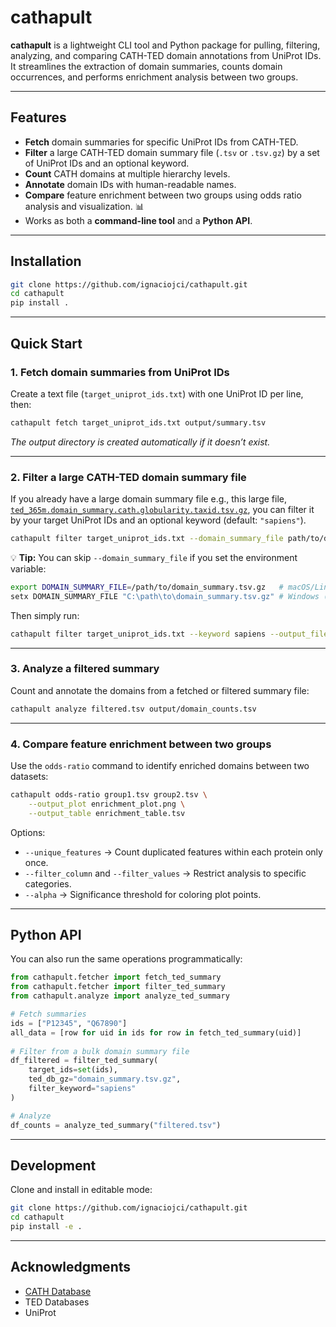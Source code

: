 # cathapult

**cathapult** is a lightweight CLI tool and Python package for pulling, filtering, analyzing, and comparing CATH-TED domain annotations from UniProt IDs.
It streamlines the extraction of domain summaries, counts domain occurrences, and performs enrichment analysis between two groups.

---

## Features

* **Fetch** domain summaries for specific UniProt IDs from CATH-TED.
* **Filter** a large CATH-TED domain summary file (`.tsv` or `.tsv.gz`) by a set of UniProt IDs and an optional keyword.
* **Count** CATH domains at multiple hierarchy levels.
* **Annotate** domain IDs with human-readable names.
* **Compare** feature enrichment between two groups using odds ratio analysis and visualization. 📊
* Works as both a **command-line tool** and a **Python API**.

---

## Installation

```bash
git clone https://github.com/ignaciojci/cathapult.git
cd cathapult
pip install .
```

---

## Quick Start

### 1. Fetch domain summaries from UniProt IDs

Create a text file (`target_uniprot_ids.txt`) with one UniProt ID per line, then:

```bash
cathapult fetch target_uniprot_ids.txt output/summary.tsv
```

*The output directory is created automatically if it doesn’t exist.*

---

### 2. Filter a large CATH-TED domain summary file

If you already have a large domain summary file e.g., this large file, [`ted_365m.domain_summary.cath.globularity.taxid.tsv.gz`](https://zenodo.org/records/13908086), you can filter it by your target UniProt IDs and an optional keyword (default: `"sapiens"`).

```bash
cathapult filter target_uniprot_ids.txt --domain_summary_file path/to/domain_summary.tsv.gz --keyword sapiens --output_file filtered.tsv
```

💡 **Tip:** You can skip `--domain_summary_file` if you set the environment variable:

```bash
export DOMAIN_SUMMARY_FILE=/path/to/domain_summary.tsv.gz   # macOS/Linux
setx DOMAIN_SUMMARY_FILE "C:\path\to\domain_summary.tsv.gz" # Windows (new shells)
```

Then simply run:

```bash
cathapult filter target_uniprot_ids.txt --keyword sapiens --output_file filtered.tsv
```

---

### 3. Analyze a filtered summary

Count and annotate the domains from a fetched or filtered summary file:

```bash
cathapult analyze filtered.tsv output/domain_counts.tsv
```

---

### 4. Compare feature enrichment between two groups

Use the `odds-ratio` command to identify enriched domains between two datasets:

```bash
cathapult odds-ratio group1.tsv group2.tsv \
    --output_plot enrichment_plot.png \
    --output_table enrichment_table.tsv
```

Options:

* `--unique_features` → Count duplicated features within each protein only once.
* `--filter_column` and `--filter_values` → Restrict analysis to specific categories.
* `--alpha` → Significance threshold for coloring plot points.

---

## Python API

You can also run the same operations programmatically:

```python
from cathapult.fetcher import fetch_ted_summary
from cathapult.fetcher import filter_ted_summary
from cathapult.analyze import analyze_ted_summary

# Fetch summaries
ids = ["P12345", "Q67890"]
all_data = [row for uid in ids for row in fetch_ted_summary(uid)]
  
# Filter from a bulk domain summary file
df_filtered = filter_ted_summary(
    target_ids=set(ids),
    ted_db_gz="domain_summary.tsv.gz",
    filter_keyword="sapiens"
)

# Analyze
df_counts = analyze_ted_summary("filtered.tsv")
```

---

## Development

Clone and install in editable mode:

```bash
git clone https://github.com/ignaciojci/cathapult.git
cd cathapult
pip install -e .
```

---

## Acknowledgments

* [CATH Database](https://www.cathdb.info/)
* TED Databases
* UniProt
